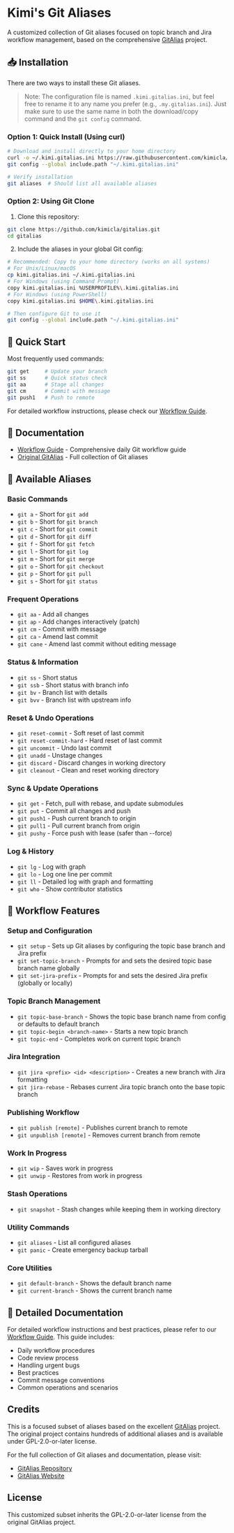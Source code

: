 # Kimi's Git Aliases

A customized collection of Git aliases focused on topic branch and Jira workflow management, based on the comprehensive [GitAlias](https://github.com/GitAlias/gitalias) project.

## 📥 Installation

There are two ways to install these Git aliases. 

> Note: The configuration file is named `.kimi.gitalias.ini`, but feel free to rename it to any name you prefer (e.g., `.my.gitalias.ini`). Just make sure to use the same name in both the download/copy command and the `git config` command.

### Option 1: Quick Install (Using curl)

```bash
# Download and install directly to your home directory
curl -o ~/.kimi.gitalias.ini https://raw.githubusercontent.com/kimicla/gitalias/main/kimi.gitalias.ini
git config --global include.path "~/.kimi.gitalias.ini"

# Verify installation
git aliases  # Should list all available aliases
```

### Option 2: Using Git Clone

1. Clone this repository:
```bash
git clone https://github.com/kimicla/gitalias.git
cd gitalias
```

2. Include the aliases in your global Git config:
```bash
# Recommended: Copy to your home directory (works on all systems)
# For Unix/Linux/macOS
cp kimi.gitalias.ini ~/.kimi.gitalias.ini
# For Windows (using Command Prompt)
copy kimi.gitalias.ini %USERPROFILE%\.kimi.gitalias.ini
# For Windows (using PowerShell)
copy kimi.gitalias.ini $HOME\.kimi.gitalias.ini

# Then configure Git to use it
git config --global include.path "~/.kimi.gitalias.ini"
```

## 🚀 Quick Start

Most frequently used commands:
```bash
git get     # Update your branch
git ss      # Quick status check
git aa      # Stage all changes
git cm      # Commit with message
git push1   # Push to remote
```

For detailed workflow instructions, please check our [Workflow Guide](WORKFLOW.md).

## 📖 Documentation

- [Workflow Guide](WORKFLOW.md) - Comprehensive daily Git workflow guide
- [Original GitAlias](https://github.com/GitAlias/gitalias) - Full collection of Git aliases

## 🔧 Available Aliases

### Basic Commands
* `git a` - Short for `git add`
* `git b` - Short for `git branch`
* `git c` - Short for `git commit`
* `git d` - Short for `git diff`
* `git f` - Short for `git fetch`
* `git l` - Short for `git log`
* `git m` - Short for `git merge`
* `git o` - Short for `git checkout`
* `git p` - Short for `git pull`
* `git s` - Short for `git status`

### Frequent Operations
* `git aa` - Add all changes
* `git ap` - Add changes interactively (patch)
* `git cm` - Commit with message
* `git ca` - Amend last commit
* `git cane` - Amend last commit without editing message

### Status & Information
* `git ss` - Short status
* `git ssb` - Short status with branch info
* `git bv` - Branch list with details
* `git bvv` - Branch list with upstream info

### Reset & Undo Operations
* `git reset-commit` - Soft reset of last commit
* `git reset-commit-hard` - Hard reset of last commit
* `git uncommit` - Undo last commit
* `git unadd` - Unstage changes
* `git discard` - Discard changes in working directory
* `git cleanout` - Clean and reset working directory

### Sync & Update Operations
* `git get` - Fetch, pull with rebase, and update submodules
* `git put` - Commit all changes and push
* `git push1` - Push current branch to origin
* `git pull1` - Pull current branch from origin
* `git pushy` - Force push with lease (safer than --force)

### Log & History
* `git lg` - Log with graph
* `git lo` - Log one line per commit
* `git ll` - Detailed log with graph and formatting
* `git who` - Show contributor statistics

## 🔄 Workflow Features

### Setup and Configuration
* `git setup` - Sets up Git aliases by configuring the topic base branch and Jira prefix
* `git set-topic-branch` - Prompts for and sets the desired topic base branch name globally
* `git set-jira-prefix` - Prompts for and sets the desired Jira prefix (globally or locally)

### Topic Branch Management
* `git topic-base-branch` - Shows the topic base branch name from config or defaults to default branch
* `git topic-begin <branch-name>` - Starts a new topic branch
* `git topic-end` - Completes work on current topic branch

### Jira Integration
* `git jira <prefix> <id> <description>` - Creates a new branch with Jira formatting
* `git jira-rebase` - Rebases current Jira topic branch onto the base topic branch

### Publishing Workflow
* `git publish [remote]` - Publishes current branch to remote
* `git unpublish [remote]` - Removes current branch from remote

### Work In Progress
* `git wip` - Saves work in progress
* `git unwip` - Restores from work in progress

### Stash Operations
* `git snapshot` - Stash changes while keeping them in working directory

### Utility Commands
* `git aliases` - List all configured aliases
* `git panic` - Create emergency backup tarball

### Core Utilities
* `git default-branch` - Shows the default branch name
* `git current-branch` - Shows the current branch name

## 📖 Detailed Documentation

For detailed workflow instructions and best practices, please refer to our [Workflow Guide](WORKFLOW.md). This guide includes:
- Daily workflow procedures
- Code review process
- Handling urgent bugs
- Best practices
- Commit message conventions
- Common operations and scenarios

## Credits

This is a focused subset of aliases based on the excellent [GitAlias](https://github.com/GitAlias/gitalias) project. The original project contains hundreds of additional aliases and is available under GPL-2.0-or-later license.

For the full collection of Git aliases and documentation, please visit:
- [GitAlias Repository](https://github.com/GitAlias/gitalias)
- [GitAlias Website](https://gitalias.com)

## License

This customized subset inherits the GPL-2.0-or-later license from the original GitAlias project.
